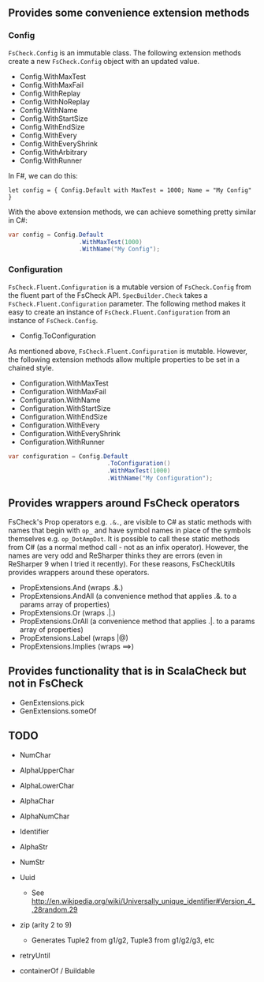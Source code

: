 
## Provides some convenience extension methods

### Config

<code>FsCheck.Config</code> is an immutable class. The following extension methods create a new
<code>FsCheck.Config</code> object with an updated value.

* Config.WithMaxTest
* Config.WithMaxFail
* Config.WithReplay
* Config.WithNoReplay
* Config.WithName
* Config.WithStartSize
* Config.WithEndSize
* Config.WithEvery
* Config.WithEveryShrink
* Config.WithArbitrary
* Config.WithRunner

In F#, we can do this:

```F#
let config = { Config.Default with MaxTest = 1000; Name = "My Config" }
```

With the above extension methods, we can achieve something pretty similar in C#:

```C#
var config = Config.Default
                    .WithMaxTest(1000)
                    .WithName("My Config");
```

### Configuration

<code>FsCheck.Fluent.Configuration</code> is a mutable version of <code>FsCheck.Config</code>
from the fluent part of the FsCheck API. <code>SpecBuilder.Check</code> takes a <code>FsCheck.Fluent.Configuration</code> parameter.
The following method makes it easy to create an instance of <code>FsCheck.Fluent.Configuration</code> from an instance of <code>FsCheck.Config</code>.

* Config.ToConfiguration

As mentioned above, <code>FsCheck.Fluent.Configuration</code> is mutable.
However, the following extension methods allow multiple properties to be set in a chained
style.

* Configuration.WithMaxTest
* Configuration.WithMaxFail
* Configuration.WithName
* Configuration.WithStartSize
* Configuration.WithEndSize
* Configuration.WithEvery
* Configuration.WithEveryShrink
* Configuration.WithRunner

```C#
var configuration = Config.Default
                            .ToConfiguration()
                            .WithMaxTest(1000)
                            .WithName("My Configuration");
```

## Provides wrappers around FsCheck operators

FsCheck's Prop operators e.g. <code>.&.</code>, are visible to C# as static methods with names that begin with <code>op&#95;</code> and have symbol names in place of the symbols themselves e.g. <code>op&#95;DotAmpDot</code>. It is possible to call these static methods from C# (as a normal method call - not as an infix operator). However, the names are very odd and ReSharper thinks they are errors (even in ReSharper 9 when I tried it recently). For these reasons, FsCheckUtils
provides wrappers around these operators.

* PropExtensions.And (wraps .&.)
* PropExtensions.AndAll (a convenience method that applies .&. to a params array of properties)
* PropExtensions.Or (wraps .|.)
* PropExtensions.OrAll (a convenience method that applies .|. to a params array of properties)
* PropExtensions.Label (wraps |@)
* PropExtensions.Implies (wraps ==>)

## Provides functionality that is in ScalaCheck but not in FsCheck

* GenExtensions.pick
* GenExtensions.someOf

## TODO

* NumChar
* AlphaUpperChar
* AlphaLowerChar
* AlphaChar
* AlphaNumChar

* Identifier
* AlphaStr
* NumStr

* Uuid
   * See http://en.wikipedia.org/wiki/Universally_unique_identifier#Version_4_.28random.29

* zip (arity 2 to 9)
    * Generates Tuple2 from g1/g2, Tuple3 from g1/g2/g3, etc

* retryUntil
* containerOf / Buildable
